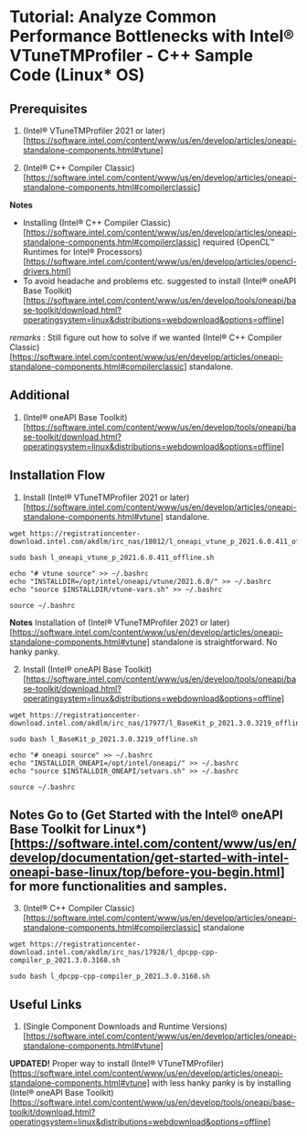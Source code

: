 # Tutorial: Analyze Common Performance Bottlenecks with Intel® VTuneTMProfiler - C++ Sample Code (Linux* OS)

## Prerequisites

1. (Intel® VTuneTMProfiler 2021 or later)[https://software.intel.com/content/www/us/en/develop/articles/oneapi-standalone-components.html#vtune]

2. (Intel® C++ Compiler Classic)[https://software.intel.com/content/www/us/en/develop/articles/oneapi-standalone-components.html#compilerclassic]

**Notes**
- Installing (Intel® C++ Compiler Classic)[https://software.intel.com/content/www/us/en/develop/articles/oneapi-standalone-components.html#compilerclassic] required (OpenCL™ Runtimes for Intel® Processors)[https://software.intel.com/content/www/us/en/develop/articles/opencl-drivers.html]
- To avoid headache and problems etc. suggested to install (Intel® oneAPI Base Toolkit)[https://software.intel.com/content/www/us/en/develop/tools/oneapi/base-toolkit/download.html?operatingsystem=linux&distributions=webdownload&options=offline]

*remarks* : Still figure out how to solve if we wanted (Intel® C++ Compiler Classic)[https://software.intel.com/content/www/us/en/develop/articles/oneapi-standalone-components.html#compilerclassic] standalone.

## Additional

1. (Intel® oneAPI Base Toolkit)[https://software.intel.com/content/www/us/en/develop/tools/oneapi/base-toolkit/download.html?operatingsystem=linux&distributions=webdownload&options=offline]

## Installation Flow
1. Install (Intel® VTuneTMProfiler 2021 or later)[https://software.intel.com/content/www/us/en/develop/articles/oneapi-standalone-components.html#vtune] standalone.

```
wget https://registrationcenter-download.intel.com/akdlm/irc_nas/18012/l_oneapi_vtune_p_2021.6.0.411_offline.sh

sudo bash l_oneapi_vtune_p_2021.6.0.411_offline.sh

echo "# vtune source" >> ~/.bashrc
echo "INSTALLDIR=/opt/intel/oneapi/vtune/2021.6.0/" >> ~/.bashrc
echo "source $INSTALLDIR/vtune-vars.sh" >> ~/.bashrc

source ~/.bashrc
```

**Notes** Installation of (Intel® VTuneTMProfiler 2021 or later)[https://software.intel.com/content/www/us/en/develop/articles/oneapi-standalone-components.html#vtune] standalone is straightforward. No hanky panky.

2. Install (Intel® oneAPI Base Toolkit)[https://software.intel.com/content/www/us/en/develop/tools/oneapi/base-toolkit/download.html?operatingsystem=linux&distributions=webdownload&options=offline]

```
wget https://registrationcenter-download.intel.com/akdlm/irc_nas/17977/l_BaseKit_p_2021.3.0.3219_offline.sh

sudo bash l_BaseKit_p_2021.3.0.3219_offline.sh

echo "# oneapi source" >> ~/.bashrc
echo "INSTALLDIR_ONEAPI=/opt/intel/oneapi/" >> ~/.bashrc
echo "source $INSTALLDIR_ONEAPI/setvars.sh" >> ~/.bashrc

source ~/.bashrc
```

**Notes** Go to (Get Started with the Intel® oneAPI Base Toolkit for Linux*)[https://software.intel.com/content/www/us/en/develop/documentation/get-started-with-intel-oneapi-base-linux/top/before-you-begin.html] for more functionalities and samples.
- 

3. (Intel® C++ Compiler Classic)[https://software.intel.com/content/www/us/en/develop/articles/oneapi-standalone-components.html#compilerclassic] standalone

```
wget https://registrationcenter-download.intel.com/akdlm/irc_nas/17928/l_dpcpp-cpp-compiler_p_2021.3.0.3168.sh

sudo bash l_dpcpp-cpp-compiler_p_2021.3.0.3168.sh
```

## Useful Links
1. (Single Component Downloads and Runtime Versions)[https://software.intel.com/content/www/us/en/develop/articles/oneapi-standalone-components.html#vtune]


**UPDATED!**
Proper way to install (Intel® VTuneTMProfiler)[https://software.intel.com/content/www/us/en/develop/articles/oneapi-standalone-components.html#vtune] with less hanky panky is by installing (Intel® oneAPI Base Toolkit)[https://software.intel.com/content/www/us/en/develop/tools/oneapi/base-toolkit/download.html?operatingsystem=linux&distributions=webdownload&options=offline]

